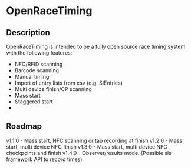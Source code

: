 # OpenRaceTiming

## Description
OpenRaceTiming is intended to be a fully open source race timing system with the following features:

* NFC/RFID scanning
* Barcode scanning
* Manual timing
* Import of entry lists from csv (e.g. SIEntries)
* Multi device finish/CP scanning
* Mass start
* Staggered start
* 

## Roadmap

v1.1.0 - Mass start, NFC scanning or tap recording at finish
v1.2.0 - Mass start, multi device NFC finish
v1.3.0 - Mass start, multi device NFC checkpoints and finish
v1.4.0 - Observer/results mode. (Possible sls framework API to record times)